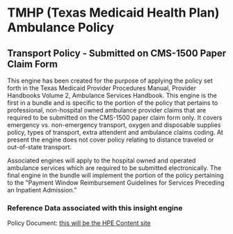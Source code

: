# TMHP (Texas Medicaid Health Plan) Ambulance Policy 

## Transport Policy - Submitted on CMS-1500 Paper Claim Form

This engine has been created for the purpose of applying the policy set forth in the Texas Medicaid Provider Procedures Manual, Provider Handbooks Volume 2, Ambulance Services Handbook. This engine is the first in a bundle and is specific to the portion of the policy that pertains to professional, non-hospital owned ambulance provider claims that are required to be submitted on the CMS-1500 paper claim form only. It covers emergency vs. non-emergency transport, oxygen and disposable supplies policy, types of transport, extra attendent and ambulance claims coding. At present the engine does not cover policy relating to distance traveled or out-of-state transport. 

Associated engines will apply to the hospital owned and operated ambulance services which are required to be submitted electronically.  The final engine in the bundle will implement the portion of the policy pertaining to the "Payment Window Reimbursement Guidelines for Services Preceding an
Inpatient Admission." 

### Reference Data associated with this insight engine

Policy Document: [this will be the HPE Content site](http://www.tmhp.com/Manuals_PDF/TMPPM/TMPPM_Living_Manual_Current/2_Ambulance_Services.pdf)
